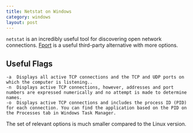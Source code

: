 ```yaml
---
title: Netstat on Windows
category: windows
layout: post
---
```


`netstat` is an incredibly useful tool for discovering open network connections.
[Fport](https://www.mcafee.com/sg/downloads/free-tools/fport.aspx) is a useful third-party alternative with more options.

## Useful Flags
```
-a	Displays all active TCP connections and the TCP and UDP ports on which the computer is listening..
-n	Displays active TCP connections, however, addresses and port numbers are expressed numerically and no attempt is made to determine names.
-o	Displays active TCP connections and includes the process ID (PID) for each connection. You can find the application based on the PID on the Processes tab in Windows Task Manager.
```

The set of relevant options is much smaller compared to the Linux version.


